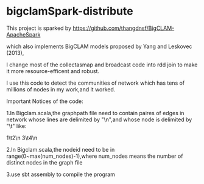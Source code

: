 # bigclamSpark-distribute
This project is sparked by https://github.com/thangdnsf/BigCLAM-ApacheSpark

which also implements BigCLAM models proposed by Yang and Leskovec (2013),

I change most of the collectasmap and broadcast code into rdd join to make it more resource-efficent and robust.


I use this code to detect the communities of network which has tens of millions of nodes in my work,and it worked.


Important Notices of the code:

1.In Bigclam.scala,the graphpath file need to contain paires of edges in network whose lines are delimited by "\n",and whose node is delimited by "\t" like:

1\t2\n
3\t4\n

2.In Bigclam.scala,the nodeid need to be in range(0~max(num_nodes)-1),where num_nodes means the number of distinct nodes in the graph file

3.use sbt assembly to compile the program 





